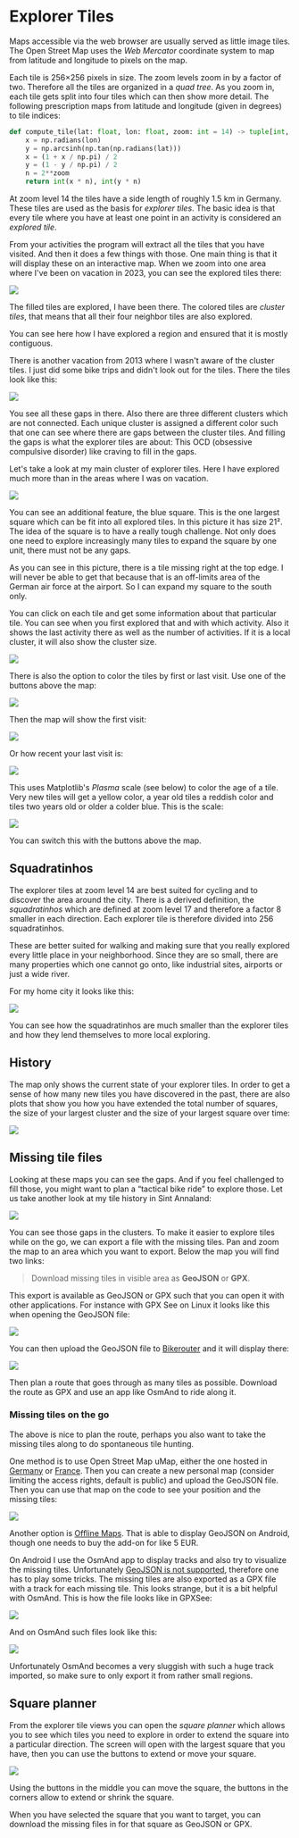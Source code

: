 # Explorer Tiles

Maps accessible via the web browser are usually served as little image tiles. The Open Street Map uses the _Web Mercator_ coordinate system to map from latitude and longitude to pixels on the map.

Each tile is 256×256 pixels in size. The zoom levels zoom in by a factor of two. Therefore all the tiles are organized in a _quad tree_. As you zoom in, each tile gets split into four tiles which can then show more detail. The following prescription maps from latitude and longitude (given in degrees) to tile indices:

```python
def compute_tile(lat: float, lon: float, zoom: int = 14) -> tuple[int, int]:
    x = np.radians(lon)
    y = np.arcsinh(np.tan(np.radians(lat)))
    x = (1 + x / np.pi) / 2
    y = (1 - y / np.pi) / 2
    n = 2**zoom
    return int(x * n), int(y * n)
```

At zoom level 14 the tiles have a side length of roughly 1.5 km in Germany. These tiles are used as the basis for _explorer tiles_. The basic idea is that every tile where you have at least one point in an activity is considered an _explored tile_.

From your activities the program will extract all the tiles that you have visited. And then it does a few things with those. One main thing is that it will display these on an interactive map. When we zoom into one area where I've been on vacation in 2023, you can see the explored tiles there:

![](explorer-sluis.png)

The filled tiles are explored, I have been there. The colored tiles are _cluster tiles_, that means that all their four neighbor tiles are also explored.

You can see here how I have explored a region and ensured that it is mostly contiguous.

There is another vacation from 2013 where I wasn't aware of the cluster tiles. I just did some bike trips and didn't look out for the tiles. There the tiles look like this:

![](explorer-sint-annaland.png)

You see all these gaps in there. Also there are three different clusters which are not connected. Each unique cluster is assigned a different color such that one can see where there are gaps between the cluster tiles. And filling the gaps is what the explorer tiles are about: This OCD (obsessive compulsive disorder) like craving to fill in the gaps.

Let's take a look at my main cluster of explorer tiles. Here I have explored much more than in the areas where I was on vacation.

![](explorer-home.png)

You can see an additional feature, the blue square. This is the one largest square which can be fit into all explored tiles. In this picture it has size 21². The idea of the square is to have a really tough challenge. Not only does one need to explore increasingly many tiles to expand the square by one unit, there must not be any gaps.

As you can see in this picture, there is a tile missing right at the top edge. I will never be able to get that because that is an off-limits area of the German air force at the airport. So I can expand my square to the south only.

You can click on each tile and get some information about that particular tile. You can see when you first explored that and with which activity. Also it shows the last activity there as well as the number of activities. If it is a local cluster, it will also show the cluster size.

![](explorer-tooltip.png)

There is also the option to color the tiles by first or last visit. Use one of the buttons above the map:

![](explorer-color-switcher.png)

Then the map will show the first visit:

![](explorer-color-first.png)

Or how recent your last visit is:

![](explorer-color-last.png)

This uses Matplotlib's _Plasma_ scale (see below) to color the age of a tile. Very new tiles will get a yellow color, a year old tiles a reddish color and tiles two years old or older a colder blue. This is the scale:

![](plasma-scale.png)

You can switch this with the buttons above the map.

## Squadratinhos

The explorer tiles at zoom level 14 are best suited for cycling and to discover the area around the city. There is a derived definition, the _squadratinhos_ which are defined at zoom level 17 and therefore a factor 8 smaller in each direction. Each explorer tile is therefore divided into 256 squadratinhos.

These are better suited for walking and making sure that you really explored every little place in your neighborhood. Since they are so small, there are many properties which one cannot go onto, like industrial sites, airports or just a wide river.

For my home city it looks like this:

![](squadratinhos-bonn.png)

You can see how the squadratinhos are much smaller than the explorer tiles and how they lend themselves to more local exploring.

## History

The map only shows the current state of your explorer tiles. In order to get a sense of how many new tiles you have discovered in the past, there are also plots that show you how you have extended the total number of squares, the size of your largest cluster and the size of your largest square over time:

![](explorer-history.png)

## Missing tile files

Looking at these maps you can see the gaps. And if you feel challenged to fill those, you might want to plan a “tactical bike ride” to explore those. Let us take another look at my tile history in Sint Annaland:

![](explorer-sint-annaland.png)

You can see those gaps in the clusters. To make it easier to explore tiles while on the go, we can export a file with the missing tiles. Pan and zoom the map to an area which you want to export. Below the map you will find two links:

> Download missing tiles in visible area as **GeoJSON** or **GPX**.

This export is available as GeoJSON or GPX such that you can open it with other applications. For instance with GPX See on Linux it looks like this when opening the GeoJSON file:

![](explorer-sint-annaland-missing-geojson.png)

You can then upload the GeoJSON file to [Bikerouter](https://bikerouter.de/) and it will display there:

![](explorer-missing-bikerouter.png)

Then plan a route that goes through as many tiles as possible. Download the route as GPX and use an app like OsmAnd to ride along it.

### Missing tiles on the go

The above is nice to plan the route, perhaps you also want to take the missing tiles along to do spontaneous tile hunting.

One method is to use Open Street Map uMap, either the one hosted in [Germany](https://umap.openstreetmap.de/) or [France](https://umap.openstreetmap.fr/). Then you can create a new personal map (consider limiting the access rights, default is public) and upload the GeoJSON file. Then you can use that map on the code to see your position and the missing tiles:

![](umap-with-tiles.jpg)

Another option is [Offline Maps](https://play.google.com/store/apps/details?id=net.psyberia.offlinemaps). That is able to display GeoJSON on Android, though one needs to buy the add-on for like 5 EUR.

On Android I use the OsmAnd app to display tracks and also try to visualize the missing tiles. Unfortunately [GeoJSON is not supported](https://osmand.net/docs/technical/osmand-file-formats/), therefore one has to play some tricks. The missing tiles are also exported as a GPX file with a track for each missing tile. This looks strange, but it is a bit helpful with OsmAnd. This is how the file looks like in GPXSee:

![](explorer-sint-annaland-missing-gpx.png)

And on OsmAnd such files look like this:

![](explorer-osmand.jpg)

Unfortunately OsmAnd becomes a very sluggish with such a huge track imported, so make sure to only export it from rather small regions.

## Square planner

From the explorer tile views you can open the _square planner_ which allows you to see which tiles you need to explore in order to extend the square into a particular direction. The screen will open with the largest square that you have, then you can use the buttons to extend or move your square.

![](square-planner.png)

Using the buttons in the middle you can move the square, the buttons in the corners allow to extend or shrink the square.

When you have selected the square that you want to target, you can download the missing files in for that square as GeoJSON or GPX.